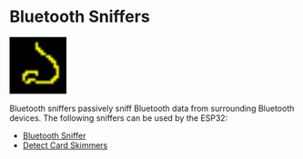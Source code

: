 # Bluetooth Sniffers
<p align="left">
  <img alt="ESP32 WROOM-32U" src="https://github.com/justcallmekoko/ESP32Marauder/blob/master/pictures/icons/sniff_22.bmp?raw=true" width="100">
</p>
Bluetooth sniffers passively sniff Bluetooth data from surrounding Bluetooth devices. The following sniffers can be used by the ESP32:  

- [Bluetooth Sniffer](bluetooth-sniffer)
- [Detect Card Skimmers](detect-card-skimmers)